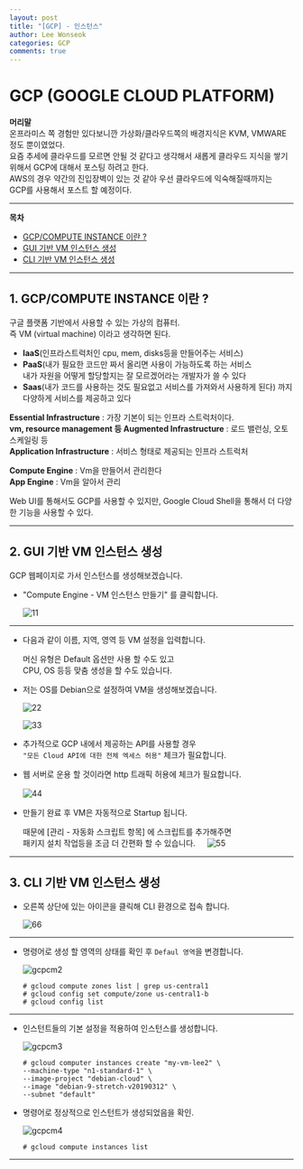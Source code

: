 ```yaml
---
layout: post
title: "[GCP] - 인스턴스"
author: Lee Wonseok
categories: GCP
comments: true
---
```




# GCP (GOOGLE CLOUD PLATFORM)

**머리말**  
온프라미스 쪽 경험만 있다보니깐 가상화/클라우드쪽의 배경지식은
KVM, VMWARE 정도 뿐이였었다.  
요즘 추세에 클라우드를 모르면 안될 것 같다고 생각해서
새롭게 클라우드 지식을 쌓기 위해서 GCP에 대해서 포스팅 하려고 한다.  
AWS의 경우 약간의 진입장벽이 있는 것 같아 우선 클라우드에 익숙해질때까지는  
GCP를 사용해서 포스트 할 예정이다.

---

**목차**

- [GCP/COMPUTE INSTANCE 이란 ?](#a1)
- [GUI 기반 VM 인스턴스 생성](#a2)
- [CLI 기반 VM 인스턴스 생성 ](#a3)


---


## 1. GCP/COMPUTE INSTANCE 이란 ?     <a name="a1"></a>

구글 플랫폼 기반에서 사용할 수 있는 가상의 컴퓨터.  
즉 VM (virtual machine) 이라고 생각하면 된다.

- **IaaS**(인프라스트럭처인 cpu, mem, disks등을 만들어주는 서비스)
- **PaaS**(내가 필요한 코드만 짜서 올리면 사용이 가능하도록 하는 서비스  
 내가 자원을 어떻게 할당할지는 잘 모르겠어라는 개발자가 쓸 수 있다  
 - **Saas**(내가 코드를 사용하는 것도 필요없고 서비스를 가져와서 사용하게 된다) 까지 다양하게 서비스를 제공하고 있다

**Essential Infrastructure** : 가장 기본이 되는 인프라 스트럭처이다.  
**vm, resource management 등 Augmented Infrastructure** : 로드 밸런싱, 오토 스케일링 등  
**Application Infrastructure** : 서비스 형태로 제공되는 인프라 스트럭처

**Compute Engine** : Vm을 만들어서 관리한다  
**App Engine** : Vm을 알아서 관리

Web UI를 통해서도 GCP를 사용할 수 있지만, Google Cloud Shell을 통해서 더 다양한 기능을 사용할 수 있다.

----

## 2. GUI 기반 VM 인스턴스 생성   <a name="a2"></a>

  GCP 웹페이지로 가서 인스턴스를 생성해보겠습니다.   


* "Compute Engine - VM 인스턴스 만들기" 를 클릭합니다.
ㅤ

     ![11](https://user-images.githubusercontent.com/64260883/89374251-cf4e5300-d725-11ea-9d43-de47831756cb.png)

----

* 다음과 같이 이름, 지역, 영역 등 VM 설정을 입력합니다.  
  
  머신 유형은 Default 옵션만 사용 할 수도 있고  
  CPU, OS 등등 맞춤 생성을 할 수도 있습니다.  


* 저는 OS를 Debian으로 설정하여 VM을 생성해보겠습니다.
    

    ![22](https://user-images.githubusercontent.com/64260883/89374366-2522fb00-d726-11ea-8f8f-1c0edc9e2bcd.png)


  
    
    ![33](https://user-images.githubusercontent.com/64260883/89374463-6c10f080-d726-11ea-86d6-a93719868d45.png)




- 추가적으로 GCP 내에서 제공하는 API를 사용할 경우  
  ``"모든 Cloud API에 대한 전체 엑세스 허용"`` 체크가 필요합니다.

- 웹 서버로 운용 할 것이라면 http 트래픽 허용에 체크가 필요합니다.  
    
     


    ![44](https://user-images.githubusercontent.com/64260883/89374572-bbefb780-d726-11ea-8cb8-87e121068c1a.png)
ㅤ
ㅤ
    
* 만들기 완료 후 VM은 자동적으로 Startup 됩니다.  
    
    때문에 [관리 - 자동화 스크립트 항목] 에 스크립트를 추가해주면  
    패키지 설치 작업등을 조금 더 간편화 할 수 있습니다.
ㅤ
    ![55](https://user-images.githubusercontent.com/64260883/89374908-8a2b2080-d727-11ea-8574-122fc39cafa2.png)

---

## 3. CLI 기반 VM 인스턴스 생성 <a name="a3"></a>


* 오른쪽 상단에 있는 아이콘을 클릭해 CLI 환경으로 접속 합니다.  


    ![66](https://user-images.githubusercontent.com/64260883/89375616-ffe3bc00-d728-11ea-955b-0041bab2f27b.png)


---

* 명령어로 생성 할 영역의 상태를 확인 후 ``Defaul 영역``을 변경합니다.

    
    
    ![gcpcm2](https://user-images.githubusercontent.com/64260883/89375804-6ff24200-d729-11ea-8d3b-b509b5566b92.png)


      # gcloud compute zones list | grep us-central1
      # gcloud config set compute/zone us-central1-b
      # gcloud config list

---

* 인스턴트들의 기본 설정을 적용하여 인스턴스를 생성합니다.

    ![gcpcm3](https://user-images.githubusercontent.com/64260883/89375914-b0ea5680-d729-11ea-8462-2e79975118aa.png)


      # gcloud computer instances create "my-vm-lee2" \
      --machine-type "n1-standard-1" \
      --image-project "debian-cloud" \
      --image "debian-9-stretch-v20190312" \
      --subnet "default"


* 명령어로 정상적으로 인스턴트가 생성되었음을 확인.

    ![gcpcm4](https://user-images.githubusercontent.com/64260883/89376060-058dd180-d72a-11ea-8b42-ace1d11b3352.png)

      # gcloud compute instances list

---